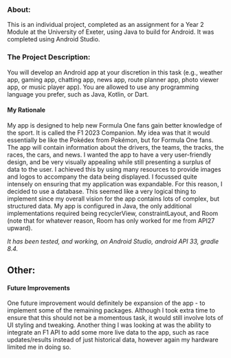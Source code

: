 ### About:
This is an individual project, completed as an assignment for a Year 2 Module at the University of Exeter, using Java to build for Android. It was completed using Android Studio.

### The Project Description:
You will develop an Android app at your discretion in this task (e.g., weather app, gaming app, chatting app, news app, route planner app, photo viewer app, or music player app).
You are allowed to use any programming language you prefer, such as Java, Kotlin, or Dart.

#### My Rationale
My app is designed to help new Formula One fans gain better knowledge of the sport. It is called the F1 2023 Companion. My idea was that it would essentially be like the Pokédex from Pokémon, but for Formula One fans. The app will contain information about the drivers, the teams, the tracks, the races, the cars, and news. I wanted the app to have a very user-friendly design, and be very visually appealing while still presenting a surplus of data to the user. I achieved this by using many resources to provide images and logos to accompany the data being displayed. I focussed quite intensely on ensuring that my application was expandable. For this reason, I decided to use a database. This seemed like a very logical thing to implement since my overall vision for the app contains lots of complex, but structured data.
My app is configured in Java, the only additional implementations required being recyclerView, constraintLayout, and Room (note that for whatever reason, Room has only worked for me from API27 upward).

*It has been tested, and working, on Android Studio, android API 33, gradle 8.4.*

## Other:
#### Future Improvements
One future improvement would definitely be expansion of the app - to implement some of the remaining packages. Although I took extra time to ensure that this should not be a momentous task, it would still involve lots of UI styling and tweaking. Another thing I was looking at was the ability to integrate an F1 API to add some more live data to the app, such as race updates/results instead of just historical data, however again my hardware limited me in doing so.
